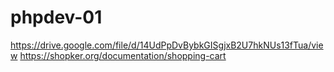 # phpdev-01
https://drive.google.com/file/d/14UdPpDvBybkGISgjxB2U7hkNUs13fTua/view
https://shopker.org/documentation/shopping-cart
